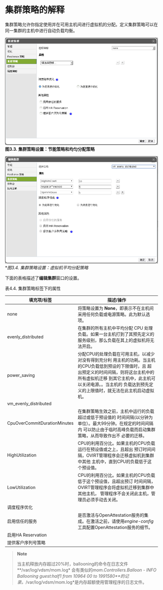  # 集群策略的解释

集群策略允许你指定使用并在可用主机间进行虚拟机的分配。定义集群策略可以在同一集群的主机中进行自动负载均衡。

![节能策略设置](../images/EayunOS_Cluster_Policy_Settings.png)
**图3.3. 集群策略设置：节能策略和均匀分配策略**

![负载均衡策略](../images/EayunOS_Cluster_Policy_Settings2.png)
**图3.4. 集群策略设置：虚拟机平均分配策略*

下面的表格描述了**编辑集群**窗口的设置。

表4.4. 集群策略标签下的属性

|填充项/标签|描述/操作|
|------|---------|
|none|将策略设置为 **None**，即表示不在主机间采用任何负载或电源策略。此为默认选项。|
|evenly_distributed|在集群的所有主机中平均分配 CPU 处理负载。如果一台主机打到了其预先定义的服务级别，那么负载在其上的虚拟机将无法开启。|
|power_saving|分配CPU的处理负载在可用主机，以减少对没有得到充分利 用主机的功耗。当主机的CPU负载低到预设的下限值时，且 超出预定义的时间间隔，则将这台主机中的所有虚拟机迁移 到其它主机中，此主机可以关闭电源。。当主机的 负载达到预先定义的上限值时，就无法在此主机启动虚拟机。|
|vm_evenly_distributed|
|CpuOverCommitDurationMinutes|在集群策略生效之前，主机中运行的负载超过或低于预设值的 时间间隔(以分钟为单位）。最大99分钟。在规定的时间间隔内 可以防止由于临时高峰负载而启动集群策略，从而导致作出不 必要的迁移。|
|HighUtilization|CPU的利用百分比。如果主机的CPU负载运行在预设值或之上，且超出 预订时间间隔，OVIRT管理程序会迁移虚拟机到集群中其他 主机中，直到CPU的负载低于这个预设值。|
|LowUtilization|CPU的利用百分比。如果主机的CPU负载低于这个预设值，且超出预订 时间间隔，OVIRT管理程序会将虚拟机迁移到集群中其他主机， 管理程序不会关闭此主机，管理员必须手动去关闭。|
|调度程序优化|
|启用信任的服务|是否激活与OpenAttestation服务的集成。在激活之前，请使用*engine-config*工具配置OpenAttestation服务的细节。|
|启用HA Reservation|
|提供客户序列号策略|
> **Note**
>
> 当主机释放内存超过20%时，ballooning的命令在日志文件**/var/log/vdsm/mom.log*
> 会有类似的*mom.Controllers.Balloon - INFO Ballooning guest:half1 from
> 10964 00 to 1991580**的记录。*/var/log/vdsm/mom.log*是内存超额使用管理程序的日志文件。
